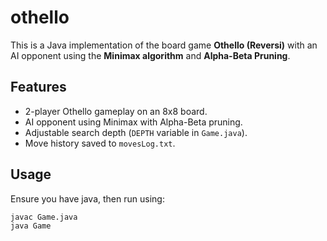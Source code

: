 # othello

This is a Java implementation of the board game **Othello (Reversi)** with an AI opponent using the **Minimax algorithm** and **Alpha-Beta Pruning**.


## Features

- 2-player Othello gameplay on an 8x8 board.
- AI opponent using Minimax with Alpha-Beta pruning.
- Adjustable search depth (`DEPTH` variable in `Game.java`).
- Move history saved to `movesLog.txt`.

## Usage

Ensure you have java, then run using:
```bash
javac Game.java
java Game
```
